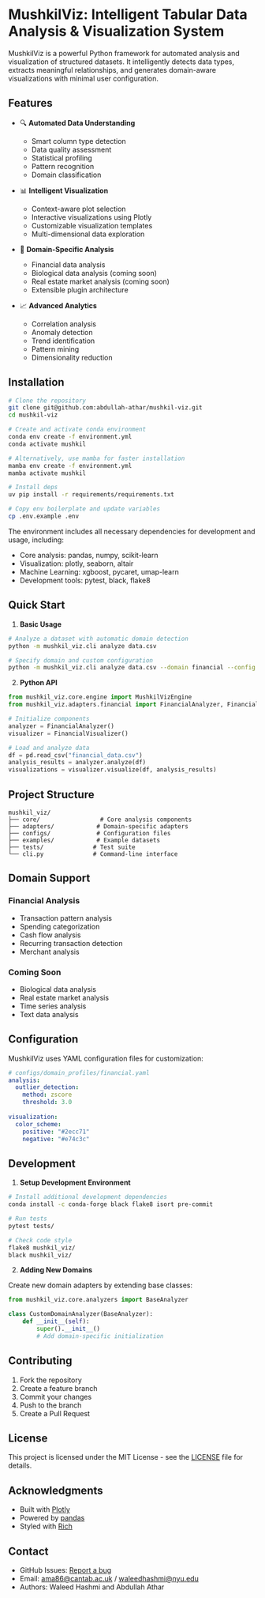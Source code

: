 # MushkilViz: Intelligent Tabular Data Analysis & Visualization System

MushkilViz is a powerful Python framework for automated analysis and visualization of structured datasets. It intelligently detects data types, extracts meaningful relationships, and generates domain-aware visualizations with minimal user configuration.

## Features

- 🔍 **Automated Data Understanding**
  - Smart column type detection
  - Data quality assessment
  - Statistical profiling
  - Pattern recognition
  - Domain classification

- 📊 **Intelligent Visualization**
  - Context-aware plot selection
  - Interactive visualizations using Plotly
  - Customizable visualization templates
  - Multi-dimensional data exploration

- 🎯 **Domain-Specific Analysis**
  - Financial data analysis
  - Biological data analysis (coming soon)
  - Real estate market analysis (coming soon)
  - Extensible plugin architecture

- 📈 **Advanced Analytics**
  - Correlation analysis
  - Anomaly detection
  - Trend identification
  - Pattern mining
  - Dimensionality reduction

## Installation

```bash
# Clone the repository
git clone git@github.com:abdullah-athar/mushkil-viz.git
cd mushkil-viz

# Create and activate conda environment
conda env create -f environment.yml
conda activate mushkil

# Alternatively, use mamba for faster installation
mamba env create -f environment.yml
mamba activate mushkil

# Install deps
uv pip install -r requirements/requirements.txt 

# Copy env boilerplate and update variables
cp .env.example .env
```

The environment includes all necessary dependencies for development and usage, including:
- Core analysis: pandas, numpy, scikit-learn
- Visualization: plotly, seaborn, altair
- Machine Learning: xgboost, pycaret, umap-learn
- Development tools: pytest, black, flake8

## Quick Start

1. **Basic Usage**

```bash
# Analyze a dataset with automatic domain detection
python -m mushkil_viz.cli analyze data.csv

# Specify domain and custom configuration
python -m mushkil_viz.cli analyze data.csv --domain financial --config custom_config.yaml
```

2. **Python API**

```python
from mushkil_viz.core.engine import MushkilVizEngine
from mushkil_viz.adapters.financial import FinancialAnalyzer, FinancialVisualizer

# Initialize components
analyzer = FinancialAnalyzer()
visualizer = FinancialVisualizer()

# Load and analyze data
df = pd.read_csv("financial_data.csv")
analysis_results = analyzer.analyze(df)
visualizations = visualizer.visualize(df, analysis_results)
```

## Project Structure

```
mushkil_viz/
├── core/                 # Core analysis components
├── adapters/            # Domain-specific adapters
├── configs/             # Configuration files
├── examples/            # Example datasets
├── tests/              # Test suite
└── cli.py              # Command-line interface
```

## Domain Support

### Financial Analysis
- Transaction pattern analysis
- Spending categorization
- Cash flow analysis
- Recurring transaction detection
- Merchant analysis

### Coming Soon
- Biological data analysis
- Real estate market analysis
- Time series analysis
- Text data analysis

## Configuration

MushkilViz uses YAML configuration files for customization:

```yaml
# configs/domain_profiles/financial.yaml
analysis:
  outlier_detection:
    method: zscore
    threshold: 3.0
  
visualization:
  color_scheme:
    positive: "#2ecc71"
    negative: "#e74c3c"
```

## Development

1. **Setup Development Environment**

```bash
# Install additional development dependencies
conda install -c conda-forge black flake8 isort pre-commit

# Run tests
pytest tests/

# Check code style
flake8 mushkil_viz/
black mushkil_viz/
```

2. **Adding New Domains**

Create new domain adapters by extending base classes:

```python
from mushkil_viz.core.analyzers import BaseAnalyzer

class CustomDomainAnalyzer(BaseAnalyzer):
    def __init__(self):
        super().__init__()
        # Add domain-specific initialization
```

## Contributing

1. Fork the repository
2. Create a feature branch
3. Commit your changes
4. Push to the branch
5. Create a Pull Request

## License

This project is licensed under the MIT License - see the [LICENSE](LICENSE) file for details.

## Acknowledgments

- Built with [Plotly](https://plotly.com/python/)
- Powered by [pandas](https://pandas.pydata.org/)
- Styled with [Rich](https://github.com/Textualize/rich)

## Contact

- GitHub Issues: [Report a bug](https://github.com/yourusername/mushkil-viz/issues)
- Email: ama86@cantab.ac.uk / waleedhashmi@nyu.edu
- Authors: Waleed Hashmi and Abdullah Athar